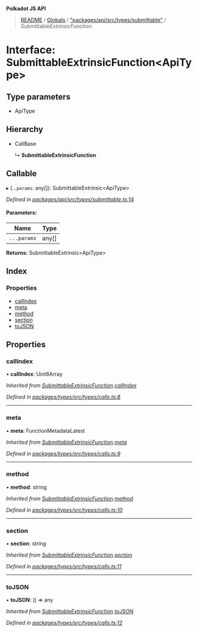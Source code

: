 **Polkadot JS API**

> [README](../README.md) / [Globals](../globals.md) / ["packages/api/src/types/submittable"](../modules/_packages_api_src_types_submittable_.md) / SubmittableExtrinsicFunction

# Interface: SubmittableExtrinsicFunction\<**ApiType**>

## Type parameters

* ApiType

## Hierarchy

* CallBase

  ↳ **SubmittableExtrinsicFunction**

## Callable

▸ (...`params`: any[]): SubmittableExtrinsic\<ApiType>

*Defined in [packages/api/src/types/submittable.ts:14](https://github.com/polkadot-js/api/blob/8631f68ba/packages/api/src/types/submittable.ts#L14)*

#### Parameters:

Name | Type |
------ | ------ |
`...params` | any[] |

**Returns:** SubmittableExtrinsic\<ApiType>

## Index

### Properties

* [callIndex](_packages_api_src_types_submittable_.submittableextrinsicfunction.md#callindex)
* [meta](_packages_api_src_types_submittable_.submittableextrinsicfunction.md#meta)
* [method](_packages_api_src_types_submittable_.submittableextrinsicfunction.md#method)
* [section](_packages_api_src_types_submittable_.submittableextrinsicfunction.md#section)
* [toJSON](_packages_api_src_types_submittable_.submittableextrinsicfunction.md#tojson)

## Properties

### callIndex

•  **callIndex**: Uint8Array

*Inherited from [SubmittableExtrinsicFunction](_packages_api_src_types_submittable_.submittableextrinsicfunction.md).[callIndex](_packages_api_src_types_submittable_.submittableextrinsicfunction.md#callindex)*

*Defined in [packages/types/src/types/calls.ts:8](https://github.com/polkadot-js/api/blob/8631f68ba/packages/types/src/types/calls.ts#L8)*

___

### meta

•  **meta**: FunctionMetadataLatest

*Inherited from [SubmittableExtrinsicFunction](_packages_api_src_types_submittable_.submittableextrinsicfunction.md).[meta](_packages_api_src_types_submittable_.submittableextrinsicfunction.md#meta)*

*Defined in [packages/types/src/types/calls.ts:9](https://github.com/polkadot-js/api/blob/8631f68ba/packages/types/src/types/calls.ts#L9)*

___

### method

•  **method**: string

*Inherited from [SubmittableExtrinsicFunction](_packages_api_src_types_submittable_.submittableextrinsicfunction.md).[method](_packages_api_src_types_submittable_.submittableextrinsicfunction.md#method)*

*Defined in [packages/types/src/types/calls.ts:10](https://github.com/polkadot-js/api/blob/8631f68ba/packages/types/src/types/calls.ts#L10)*

___

### section

•  **section**: string

*Inherited from [SubmittableExtrinsicFunction](_packages_api_src_types_submittable_.submittableextrinsicfunction.md).[section](_packages_api_src_types_submittable_.submittableextrinsicfunction.md#section)*

*Defined in [packages/types/src/types/calls.ts:11](https://github.com/polkadot-js/api/blob/8631f68ba/packages/types/src/types/calls.ts#L11)*

___

### toJSON

•  **toJSON**: () => any

*Inherited from [SubmittableExtrinsicFunction](_packages_api_src_types_submittable_.submittableextrinsicfunction.md).[toJSON](_packages_api_src_types_submittable_.submittableextrinsicfunction.md#tojson)*

*Defined in [packages/types/src/types/calls.ts:12](https://github.com/polkadot-js/api/blob/8631f68ba/packages/types/src/types/calls.ts#L12)*
